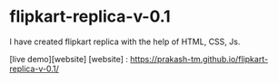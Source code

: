 # flipkart-replica-v-0.1
 I have created flipkart replica with the help of HTML, CSS, Js.

[live demo][website]
[website] : https://prakash-tm.github.io/flipkart-replica-v-0.1/





<!-- ### Hi there, I'm Jesse - aka [codeSTACKr][website] 👋


- 🔭 I just launched my first course: [Become A VS Code SuperHero!][course]!


 [more videos...](https://youtube.com/codestackr)

  


[website]: https://codeSTACKr.com
[course]: http://vsCodeHero.com -->
